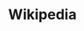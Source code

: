---
piece: link
chapter: chadakoin
published: true
link: https://en.wikipedia.org/wiki/Chadakoin_River
title: Wikipedia
description: Click to view the the Wikipedia article related to the Chadakion River.
---